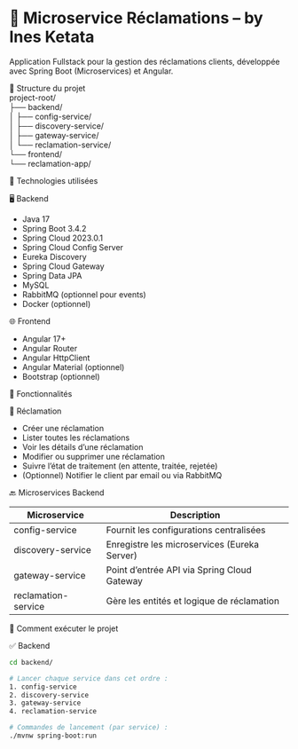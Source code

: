 # 📢 Microservice Réclamations – by Ines Ketata
Application Fullstack pour la gestion des réclamations clients, développée avec Spring Boot (Microservices) et Angular.

📁 Structure du projet  
project-root/  
├── backend/  
│   ├── config-service/  
│   ├── discovery-service/  
│   ├── gateway-service/  
│   └── reclamation-service/  
└── frontend/  
    └── reclamation-app/

🚀 Technologies utilisées  

🖥️ Backend  
- Java 17  
- Spring Boot 3.4.2  
- Spring Cloud 2023.0.1  
- Spring Cloud Config Server  
- Eureka Discovery  
- Spring Cloud Gateway  
- Spring Data JPA  
- MySQL  
- RabbitMQ (optionnel pour events)  
- Docker (optionnel)  

🌐 Frontend  
- Angular 17+  
- Angular Router  
- Angular HttpClient  
- Angular Material (optionnel)  
- Bootstrap (optionnel)  

🔧 Fonctionnalités  

📨 Réclamation  
- Créer une réclamation  
- Lister toutes les réclamations  
- Voir les détails d’une réclamation  
- Modifier ou supprimer une réclamation  
- Suivre l’état de traitement (en attente, traitée, rejetée)  
- (Optionnel) Notifier le client par email ou via RabbitMQ  

🔙 Microservices Backend  

| Microservice        | Description                                 |
|---------------------|---------------------------------------------|
| config-service      | Fournit les configurations centralisées     |
| discovery-service   | Enregistre les microservices (Eureka Server)|
| gateway-service     | Point d’entrée API via Spring Cloud Gateway |
| reclamation-service | Gère les entités et logique de réclamation  |

🧪 Comment exécuter le projet  

✅ Backend  
```bash
cd backend/

# Lancer chaque service dans cet ordre :
1. config-service
2. discovery-service
3. gateway-service
4. reclamation-service

# Commandes de lancement (par service) :
./mvnw spring-boot:run
